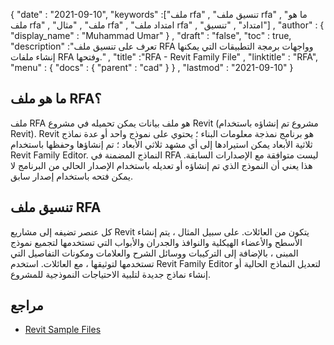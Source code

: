 {
  "date" : "2021-09-10",
  "keywords" :["ملف rfa" , "تنسيق ملف rfa" , "ما هو ملف rfa" , "ملف" , "مثال rfa" , "امتداد ملف rfa" , "امتداد" , "تنسيق"] ,
  "author" : {
    "display_name" : "Muhammad Umar"
} ,
  "draft" : "false",
  "toc" : true,
  "description" :"تعرف على تنسيق ملف RFA وواجهات برمجة التطبيقات التي يمكنها إنشاء ملفات RFA وفتحها." ,
  "title" :"RFA - Revit Family File" ,
  "linktitle" : "RFA",
  "menu" : {
    "docs" : {
      "parent" : "cad"
}
} ,
  "lastmod" : "2021-09-10"
}

## ما هو ملف RFA؟
ملف RFA هو ملف بيانات يمكن تحميله في مشروع Revit (مشروع تم إنشاؤه باستخدام Revit). Revit هو برنامج نمذجة معلومات البناء ؛ يحتوي على نموذج واحد أو عدة نماذج ثلاثية الأبعاد يمكن استيرادها إلى أي مشهد ثلاثي الأبعاد ؛ تم إنشاؤها وحفظها باستخدام Revit Family Editor. النماذج المضمنة في RFA ليست متوافقة مع الإصدارات السابقة. هذا يعني أن النموذج الذي تم إنشاؤه أو تعديله باستخدام الإصدار الحالي من البرنامج لا يمكن فتحه باستخدام إصدار سابق.


## تنسيق ملف RFA
كل عنصر تضيفه إلى مشاريع Revit يتكون من العائلات. على سبيل المثال ، يتم إنشاء الأسطح والأعضاء الهيكلية والنوافذ والجدران والأبواب التي تستخدمها لتجميع نموذج المبنى ، بالإضافة إلى التركيبات ووسائل الشرح والعلامات ومكونات التفاصيل التي تستخدمها لتوثيقها ، مع العائلات. استخدم Revit Family Editor لتعديل النماذج الحالية أو إنشاء نماذج جديدة لتلبية الاحتياجات النموذجية للمشروع.


## مراجع

* [Revit Sample Files](https://knowledge.autodesk.com/support/revit/getting-started/caas/CloudHelp/cloudhelp/2021/ENU/Revit-GetStarted/files/GUID-73E0E508-B9DA-4405-BAB4-C46D803BC1DE-htm.html)

